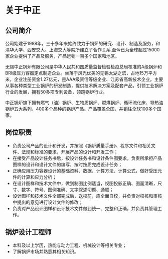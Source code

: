 # 关于中正

## 公司简介

公司始建于1988年，三十多年来始终致力于锅炉的研究、设计、制造及服务，和清华大学、西安交大、上海交大等院所建立了合作关系,至今已为全球超过15000家企业提供了产品及服务，产品远销一百多个国家和地区。

无锡中正锅炉有限公司是中华人民共和国质量监督检验检疫总局核准的A级锅炉和BRI级压力容器定点制造企业。坐落于风光优美的无锡太湖之滨，占地15万平方米，企业注册资金1.27亿元，是AAA级资信等级企业、江苏省高新技术企业。主要从事各种类型工业锅炉的研发制造，提供技术解决方案及配套产品，引领工业锅炉行业的发展，拥有50多项专利设备，领跑锅炉行业。

中正锅炉旗下拥有燃气（油）锅炉、生物质锅炉、燃煤锅炉、循环流化床、导热油锅炉五大系列，400多个品种的锅炉产品。产品覆盖全国，并销往全球100多个国家。

## 岗位职责

* 负责公司产品的设计和开发，并按照《锅炉质量手册》、程序文件和相关文件、法规和标准的要求，开展产品的设计和开发工作；
* 在接受产品设计任务书后，按设计任务书和设计条件图要求，负责所承担产品图样的设计和设计文件的编写，按时按质完成设计任务；
* 正确应用压力容器设计的基础资料、数据、计算方法、计算公式，做好受压元件的计算和应力分析；
* 在设计图样和技术文件中，做到制图比例适当，视图投影正确、图面清晰，尺寸、数字、符号、图例准确、文字叙述切题、通顺；
* 设计图样和技术文件全部完成后，送校前，应全面自校，并负责对校核和审核中提出的意见进行设计文件的修改；
* 负责对产品设计图样和设计技术文件做到统一、完整和正确，并负责其管理工作。

## 锅炉设计工程师

* 本科及以上学历，热能与动力工程、机械设计等相关专业；
* 了解锅炉市场并熟悉其相关知识。